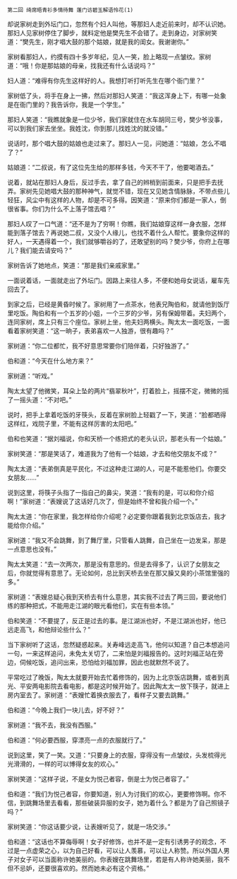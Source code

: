     第二回 绮席晤青衫多情待舞 蓬门访碧玉解语怜花(1) 

   却说家树走到外坛门口，忽然有个妇人叫他，等那妇人走近前来时，却不认识她。那妇人见家树停住了脚步，就料定他是樊先生不会错了。走到身边，对家树笑道：“樊先生，刚才唱大鼓的那个姑娘，就是我的闺女。我谢谢你。”

   家树看那妇人，约摸有四十多岁年纪，见人一笑，脸上略现一点皱纹。家树道：“哦！你是那姑娘的母亲，找我还有什么话说吗？”

   妇人道：“难得有你先生这样好的人。我想打听打听先生在哪个衙门里？”

   家树低了头，将手在身上一拂，然后对那妇人笑道：“我这浑身上下，有哪一处象是在衙门里的？我告诉你，我是一个学生。”

   那妇人笑道：“我瞧就象是一位少爷，我们家就住在水车胡同三号，樊少爷没事，可以到我们家去坐坐。我姓沈，你到那儿找姓沈的就没错。”

   说话时，那个唱大鼓的姑娘也走过来了。那妇人一见，问她道：“姑娘，怎么不唱了？”

   姑娘道：“二叔说，有了这位先生给的那样多钱，今天不干了，他要喝酒去。”

   说着，就站在那妇人身后，反过手去，拿了自己的辫梢到前面来，只是把手去抚弄。家树先见她唱大鼓的那种神气，就觉不错，现在又见她含情脉脉，不带点些儿轻狂，风尘中有这样的人物，却是不可多得。因笑道：“原来你们都是一家人，倒很省事。你们为什么不上落子馆去唱？”

   那妇人叹了一口气道：“还不是为了穷啊！你瞧，我们姑娘穿这样一身衣服，怎样能到落子馆去？再说她二叔，又没个人缘儿，也找不着什么人帮忙。要象你这样的好人，一天遇得着一个，我们就够嚼谷的了，还敢望别的吗？樊少爷，你府上在哪儿？我们能去请安吗？”

   家树告诉了她地点，笑道：“那是我们亲戚家里。”

   一面说着话，一面就走出了外坛门。因路上来往人多，不便和她母女说话，雇车先回去了。

   到家之后，已经是黄昏时候了。家树用了一点茶水，他表兄陶伯和，就请他到饭厅里吃饭。陶伯和有一个五岁的小姐，一个三岁的少爷，另有保姆带着。夫妇两个，连同家树，席上只有三个座位。家树上坐，他夫妇两横头。陶太太一面吃饭，一面看着家树笑道：“这一晌子，表弟喜欢一人独游，很有趣吗？”

   家树道：“你二位都忙，我不好意思常要你们陪伴着，只好独游了。”

   伯和道：“今天在什么地方来？”

   家树道：“听戏。”

   陶太太望了他微笑，耳朵上坠的两片“翡翠秋叶”，打着脸上，摇摆不定，微微的摇了一摇头道：“不对吧。”

   说时，把手上拿着吃饭的牙筷头，反着在家树脸上轻戳了一下，笑道：“脸都晒得这样红，戏院子里，不能有这样厉害的太阳吧。”

   伯和也笑道：“据刘福说，你和天桥一个练把式的老头认识，那老头有一个姑娘。”

   家树笑道：“那是笑话了，难道我为了他有一个姑娘，才去和他交朋友不成？”

   陶太太道：“表弟倒真是平民化，不过这种走江湖的人，可是不能惹他们。你要交女朋友……”

   说到这里，将筷子头指了一指自己的鼻尖，笑道：“我有的是，可以和你介绍啊！”家树道：“表嫂说了这话好几次了，但是始终不曾和我介绍一个。”

   陶太太道：“你在家里，我怎样给你介绍呢？必定要你跟着我到北京饭店去，我才能给你介绍。”

   家树道：“我又不会跳舞，到了舞厅里，只管看人跳舞，自己坐在一边发呆，那是一点意思也没有。”

   陶太太笑道：“去一次两次，那是没有意思的。但是去得多了，认识了女朋友之后，你就觉得有意思了。无论如何，总比到天桥去坐在那又臊又臭的小茶馆里强的多。”

   家树道：“表嫂总疑心我到天桥去有什么意思，其实我不过去了两三回，要说他们练的那种把式，不能用走江湖的眼光看他们，实在有些本领。”

   伯和笑道：“不要提了，反正是过去的事。是江湖派也好，不是江湖派也好，他已远走高飞，和他辩论些什么？”

   当下家树听了这话，忽然疑惑起来。关寿峰远走高飞，他何以知道？自己本想追问一句，一来这样追问，未免太关切了，二来怕是刘福报告的。这时刘福正站在旁边，伺候吃饭，追问出来，恐怕给刘福加罪，因此也就默然不说了。

   平常吃过了晚饭，陶太太就要开始去忙着修饰的，因为上北京饭店跳舞，或者到真光、平安两电影院去看电影，都是这时候开始了。因此陶太太一放下筷子，就进上房内室去了。家树道：“表嫂忙着换衣服去了，看样子又要去跳舞。”

   伯和道：“今晚上我们一块儿去，好不好？”

   家树道：“我不去，我没有西服。”

   伯和道：“何必要西服，穿漂亮一点的衣服就行了。”

   说到这里，笑了一笑。又道：“只要身上的衣服，穿得没有一点皱纹，头发梳得光光滑滑的，一样的可以博得女友的欢心。”

   家树笑道：“这样子说，不是女为悦己者容，倒是士为悦己者容了。”

   伯和道：“我们为悦己者容，你要知道，别人为讨我们的欢心，更要修饰啊。你不信，到跳舞场里去看看，那些破装异服的女子，她为着什么？都是为了自己照镜子吗？”

   家树笑道：“你这话要少说，让表嫂听见了，就是一场交涉。”

   伯和道：“这话也不算侮辱啊！女子好修饰，也并不是一定有引诱男子的观念，不过是一点虚荣之心，以为自己好看，可以让人羡慕，可以让人称赞。所以外国人男子对女子可以当面称许她美丽的。你表嫂在跳舞场里，若是有人称许她美丽，我不但不忌妒，还要很喜欢的。然而她未必有这个资格。”

